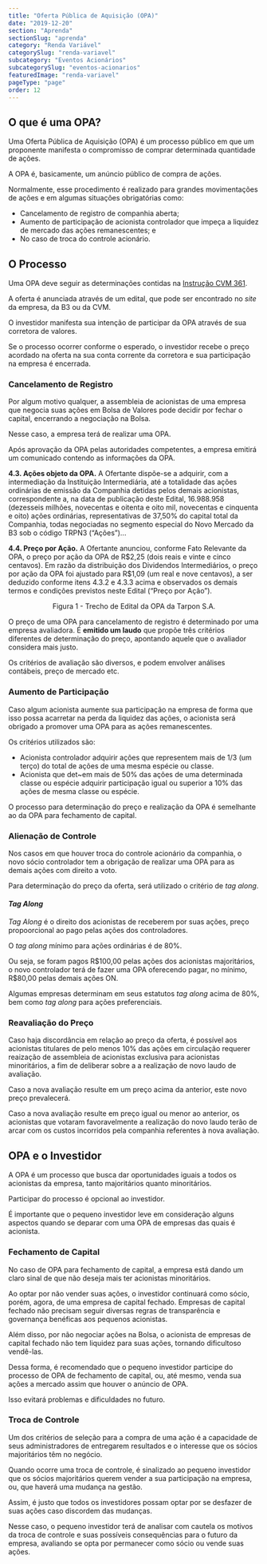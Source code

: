 ```yaml
---
title: "Oferta Pública de Aquisição (OPA)"
date: "2019-12-20"
section: "Aprenda"
sectionSlug: "aprenda"
category: "Renda Variável"
categorySlug: "renda-variavel"
subcategory: "Eventos Acionários"
subcategorySlug: "eventos-acionarios"
featuredImage: "renda-variavel"
pageType: "page"
order: 12
---
```


## O que é uma OPA?

Uma Oferta Pública de Aquisição (OPA) é um processo público em que um proponente manifesta o compromisso de comprar determinada quantidade de ações.

A OPA é, basicamente, um anúncio público de compra de ações.

Normalmente, esse procedimento é realizado para grandes movimentações de ações e em algumas situações obrigatórias como:

- Cancelamento de registro de companhia aberta;
- Aumento de participação de acionista controlador que impeça a liquidez de mercado das ações remanescentes; e
- No caso de troca do controle acionário.

## O Processo

Uma OPA deve seguir as determinações contidas na [Instrução CVM 361](http://www.cvm.gov.br/legislacao/instrucoes/inst361.html).

A oferta é anunciada através de um edital, que pode ser encontrado no *site* da empresa, da B3 ou da CVM.

O investidor manifesta sua intenção de participar da OPA através de sua corretora de valores.

Se o processo ocorrer conforme o esperado, o investidor recebe o preço acordado na oferta na sua conta corrente da corretora e sua participação na empresa é encerrada.

### Cancelamento de Registro

Por algum motivo qualquer, a assembleia de acionistas de uma empresa que negocia suas ações em Bolsa de Valores pode decidir por fechar o capital, encerrando a negociação na Bolsa.

Nesse caso, a empresa terá de realizar uma OPA.

Após aprovação da OPA pelas autoridades competentes, a empresa emitirá um comunicado contendo as informações da OPA.

<div class="citacao">

**4.3. Ações objeto da OPA.** A Ofertante dispõe-se a adquirir, com a intermediação da Instituição Intermediária,
até a totalidade das ações ordinárias de emissão da Companhia detidas pelos demais acionistas,
correspondente a, na data de publicação deste Edital, 16.988.958 (dezesseis milhões, novecentas e oitenta
e oito mil, novecentas e cinquenta e oito) ações ordinárias, representativas de 37,50% do capital total
da Companhia, todas negociadas no segmento especial do Novo Mercado da B3 sob o código TRPN3
(“Ações”)...

**4.4. Preço por Ação.** A Ofertante anunciou, conforme Fato Relevante da OPA, o preço por ação da OPA
de R\$2,25 (dois reais e vinte e cinco centavos). Em razão da distribuição dos Dividendos Intermediários, o
preço por ação da OPA foi ajustado para R\$1,09 (um real e nove centavos), a ser deduzido conforme itens
4.3.2 e 4.3.3 acima e observados os demais termos e condições previstos neste Edital (“Preço por Ação”).

</div>

<p class="legenda" style="text-align:center">Figura 1 - Trecho de Edital da OPA da Tarpon S.A.</p>

O preço de uma OPA para cancelamento de registro é determinado por uma empresa avaliadora. É **emitido um laudo** que propõe três critérios diferentes de determinação do preço, apontando aquele que o avaliador considera mais justo.

Os critérios de avaliação são diversos, e podem envolver análises contábeis, preço de mercado etc.



### Aumento de Participação

Caso algum acionista aumente sua participação na empresa de forma que isso possa acarretar na perda da liquidez das ações, o acionista será obrigado a promover uma OPA para as ações remanescentes.

Os critérios utilizados são:

- Acionista controlador adquirir ações que representem mais de 1/3 (um terço) do total de ações de uma mesma espécie ou classe.
- Acionista que det~em mais de 50% das ações de uma determinada classe ou espécie adquirir participação igual ou superior a 10% das ações de mesma classe ou espécie.

O processo para determinação do preço e realização da OPA é semelhante ao da OPA para fechamento de capital.

### Alienação de Controle

Nos casos em que houver troca do controle acionário da companhia, o novo sócio controlador tem a obrigação de realizar uma OPA para as demais ações com direito a voto.

Para determinação do preço da oferta, será utilizado o critério de *tag along*.

#### *Tag Along*

*Tag Along* é o direito dos acionistas de receberem por suas ações, preço propoorcional ao pago pelas ações dos controladores.

O *tag along* mínimo para ações ordinárias é de 80%.

Ou seja, se foram pagos R\$100,00 pelas ações dos acionistas majoritários, o novo controlador terá de fazer uma OPA oferecendo pagar, no mínimo, R\$80,00 pelas demais ações ON.

Algumas empresas determinam em seus estatutos *tag along* acima de 80%, bem como *tag along* para ações preferenciais.

### Reavaliação do Preço

Caso haja discordância em relação ao preço da oferta, é possível aos acionistas titulares de pelo menos 10% das ações em circulação requerer reaização de assembleia de acionistas exclusiva para acionistas minoritários, a fim de deliberar sobre a a realização de novo laudo de avaliação.

Caso a nova avaliação resulte em um preço acima da anterior, este novo preço prevalecerá.

Caso a nova avaliação resulte em preço igual ou menor ao anterior, os acionistas que votaram favoravelmente a realização do novo laudo terão de arcar com os custos incorridos pela companhia referentes à nova avaliação.



## OPA e o Investidor


A OPA é um processo que busca dar oportunidades iguais a todos os acionistas da empresa, tanto majoritários quanto minoritários.

Participar do processo é opcional ao investidor.

É importante que o pequeno investidor leve em consideração alguns aspectos quando se deparar com uma OPA de empresas das quais é acionista.

### Fechamento de Capital

No caso de OPA para fechamento de capital, a empresa está dando um claro sinal de que não deseja mais ter acionistas minoritários.

Ao optar por não vender suas ações, o investidor continuará como sócio, porém, agora, de uma empresa de capital fechado. Empresas de capital fechado não precisam seguir diversas regras de transparência e governança benéficas aos pequenos acionistas.

Além disso, por não negociar ações na Bolsa, o acionista de empresas de capital fechado não tem liquidez para suas ações, tornando dificultoso vendê-las.

Dessa forma, é recomendado que o pequeno investidor participe do processo de OPA de fechamento de capital, ou, até mesmo, venda sua ações a mercado assim que houver o anúncio de OPA.

Isso evitará problemas e dificuldades no futuro.

### Troca de Controle

Um dos critérios de seleção para a compra de uma ação é a capacidade de seus administradores de entregarem resultados e o interesse que os sócios majoritários têm no negócio.

Quando ocorre uma troca de controle, é sinalizado ao pequeno investidor que os sócios majoritários querem vender a sua participação na empresa, ou, que haverá uma mudança na gestão.

Assim, é justo que todos os investidores possam optar por se desfazer de suas ações caso discordem das mudanças.

Nesse caso, o pequeno investidor terá de analisar com cautela os motivos da troca de controle e suas possíveis consequências para o futuro da empresa, avaliando se opta por permanecer como sócio ou vende suas ações.